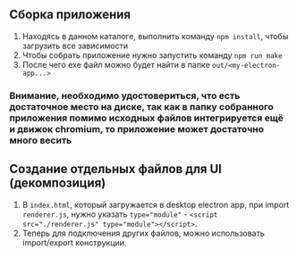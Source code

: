 ## Сборка приложения

1. Находясь в данном каталоге, выполнить команду `npm install`, чтобы загрузить все зависимости
2. Чтобы собрать приложение нужно запустить команду `npm run make`
3. После чего exe файл можно будет найти в папке `out/<my-electron-app...>`

### Внимание, необходимо удостовериться, что есть достаточное место на диске, так как в папку собранного приложения помимо исходных файлов интегрируется ещё и движок chromium, то приложение может достаточно много весить

## Создание отдельных файлов для UI (декомпозиция)

1. В `index.html`, который загружается в desktop electron app, при import `renderer.js`, нужно указать `type="module"` - `<script src="./renderer.js" type="module"></script>`.
2. Теперь для подключения других файлов, можно использовать import/export конструкции.